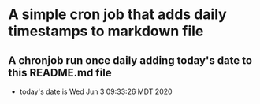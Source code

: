 A simple cron job that adds daily timestamps to markdown file
============================================================
## A chronjob run once daily adding today's date to this README.md file
* today's date is Wed Jun  3 09:33:26 MDT 2020
